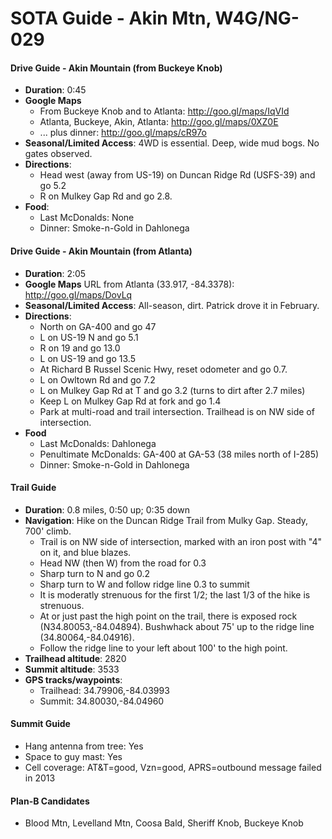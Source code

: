 # SOTA Guide - Akin Mtn, W4G/NG-029

#### Drive Guide - Akin Mountain (from Buckeye Knob)

* **Duration**: 0:45
* **Google Maps** 
     * From Buckeye Knob and to Atlanta: http://goo.gl/maps/IqVId
     * Atlanta, Buckeye, Akin, Atlanta:  http://goo.gl/maps/0XZ0E
     * ... plus dinner: http://goo.gl/maps/cR97o
* **Seasonal/Limited Access**: 4WD is essential.  Deep, wide mud bogs.  No gates observed.
* **Directions**:
     * Head west (away from US-19) on Duncan Ridge Rd (USFS-39) and go 5.2
     * R on Mulkey Gap Rd and go 2.8.
* **Food**: 
     * Last McDonalds: None
     * Dinner: Smoke-n-Gold in Dahlonega

#### Drive Guide - Akin Mountain (from Atlanta)

* **Duration**: 2:05
* **Google Maps** URL from Atlanta (33.917, -84.3378): http://goo.gl/maps/DovLq
* **Seasonal/Limited Access**: All-season, dirt. Patrick drove it in February.
* **Directions**:
     * North on GA-400 and go 47
     * L on US-19 N and go 5.1
     * R on 19 and go 13.0
     * L on US-19 and go 13.5
     * At Richard B Russel Scenic Hwy, reset odometer and go 0.7.
     * L on Owltown Rd and go 7.2
     * L on Mulkey Gap Rd at T and go 3.2 (turns to dirt after 2.7 miles)
     * Keep L on Mulkey Gap Rd at fork and go 1.4
     * Park at multi-road and trail intersection.  Trailhead is on NW side of intersection.
* **Food**
     * Last McDonalds: Dahlonega
     * Penultimate McDonalds: GA-400 at GA-53 (38 miles north of I-285)
     * Dinner: Smoke-n-Gold in Dahlonega

#### Trail Guide

* **Duration**: 0.8 miles, 0:50 up; 0:35 down 
* **Navigation**: Hike on the Duncan Ridge Trail from Mulky Gap. Steady, 700' climb.
     * Trail is on NW side of intersection, marked with an iron post with "4" on it, and blue blazes.
     * Head NW (then W) from the road for 0.3
     * Sharp turn to N and go 0.2
     * Sharp turn to W and follow ridge line 0.3 to summit
     * It is moderatly strenuous for the first 1/2; the last 1/3 of the hike is strenuous.
     * At or just past the high point on the trail, there is exposed rock (N34.80053,-84.04894).  Bushwhack about 75' up to the ridge line (34.80064,-84.04916).  
     * Follow the ridge line to your left about 100' to the high point.
* **Trailhead altitude**: 2820
* **Summit altitude**: 3533
* **GPS tracks/waypoints**:
     * Trailhead: 34.79906,-84.03993
     * Summit: 34.80030,-84.04960

#### Summit Guide

* Hang antenna from tree: Yes
* Space to guy mast: Yes
* Cell coverage: AT&T=good, Vzn=good, APRS=outbound message failed in 2013

#### Plan-B Candidates

* Blood Mtn, Levelland Mtn, Coosa Bald, Sheriff Knob, Buckeye Knob


